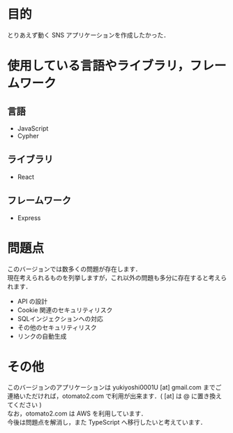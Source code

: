 # 目的
とりあえず動く SNS アプリケーションを作成したかった．

# 使用している言語やライブラリ，フレームワーク
## 言語
- JavaScript
- Cypher
## ライブラリ
- React
## フレームワーク
- Express

# 問題点
このバージョンでは数多くの問題が存在します．<br>
現在考えられるものを列挙しますが，これ以外の問題も多分に存在すると考えられます．<br>
- API の設計
- Cookie 関連のセキュリティリスク
- SQLインジェクションへの対応
- その他のセキュリティリスク
- リンクの自動生成

# その他
このバージョンのアプリケーションは yukiyoshi0001U [at] gmail.com までご連絡いただければ，otomato2.com で利用が出来ます．( [at] は @ に置き換えてください )<br>
なお，otomato2.com は AWS を利用しています．<br>
今後は問題点を解消し，また TypeScript へ移行したいと考えています．<br>
